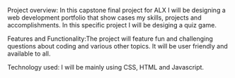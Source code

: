 Project overview: In this capstone final project for ALX I will be designing a web development portfolio that show cases my skills, projects and accomplishments. In this specific project I will be desiging a quiz game.

Features and Functionality:The project will feature fun and challenging questions about coding and various other topics. It will be user friendly and available to all.

Technology used: I will be mainly using CSS, HTML and Javascript.


